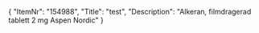 {
  "ItemNr": "154988",
  "Title": "test",
  "Description": "Alkeran, filmdragerad tablett 2 mg Aspen Nordic"
}